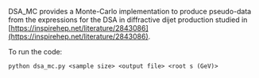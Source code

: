 DSA_MC provides a Monte-Carlo implementation to produce pseudo-data from the expressions for the DSA in diffractive dijet production studied in [https://inspirehep.net/literature/2843086](https://inspirehep.net/literature/2843086). 

To run the code: 
```
python dsa_mc.py <sample size> <output file> <root s (GeV)> 
```
